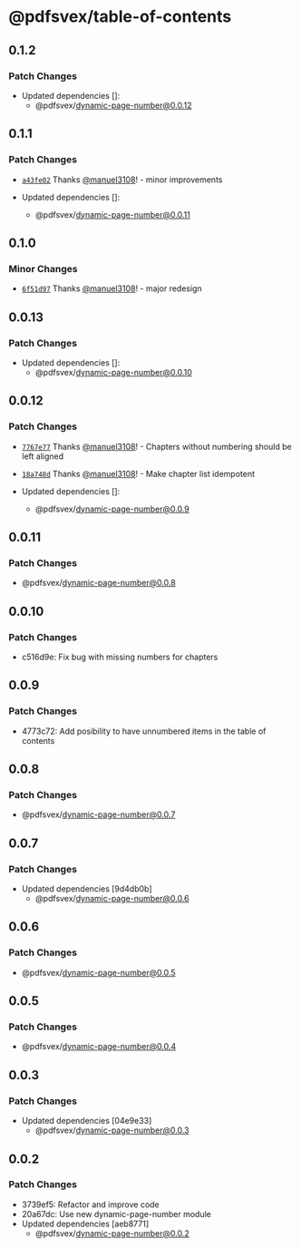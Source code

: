 # @pdfsvex/table-of-contents

## 0.1.2

### Patch Changes

- Updated dependencies []:
  - @pdfsvex/dynamic-page-number@0.0.12

## 0.1.1

### Patch Changes

- [`a43fe02`](https://github.com/manuel3108/pdfsvex/commit/a43fe023f58966ba421cbaed20bed5f0bc8b5b6b) Thanks [@manuel3108](https://github.com/manuel3108)! - minor improvements

- Updated dependencies []:
  - @pdfsvex/dynamic-page-number@0.0.11

## 0.1.0

### Minor Changes

- [`6f51d97`](https://github.com/manuel3108/pdfsvex/commit/6f51d974c595dc9f3579e15f290e4a4bdd780384) Thanks [@manuel3108](https://github.com/manuel3108)! - major redesign

## 0.0.13

### Patch Changes

- Updated dependencies []:
  - @pdfsvex/dynamic-page-number@0.0.10

## 0.0.12

### Patch Changes

- [`7767e77`](https://github.com/manuel3108/pdfsvex/commit/7767e77a400908782756f2199292eadfad00214d) Thanks [@manuel3108](https://github.com/manuel3108)! - Chapters without numbering should be left aligned

* [`18a748d`](https://github.com/manuel3108/pdfsvex/commit/18a748df99f7d9b0c7e1c9531ba0de91d3422421) Thanks [@manuel3108](https://github.com/manuel3108)! - Make chapter list idempotent

* Updated dependencies []:
  - @pdfsvex/dynamic-page-number@0.0.9

## 0.0.11

### Patch Changes

- @pdfsvex/dynamic-page-number@0.0.8

## 0.0.10

### Patch Changes

- c516d9e: Fix bug with missing numbers for chapters

## 0.0.9

### Patch Changes

- 4773c72: Add posibility to have unnumbered items in the table of contents

## 0.0.8

### Patch Changes

- @pdfsvex/dynamic-page-number@0.0.7

## 0.0.7

### Patch Changes

- Updated dependencies [9d4db0b]
  - @pdfsvex/dynamic-page-number@0.0.6

## 0.0.6

### Patch Changes

- @pdfsvex/dynamic-page-number@0.0.5

## 0.0.5

### Patch Changes

- @pdfsvex/dynamic-page-number@0.0.4

## 0.0.3

### Patch Changes

- Updated dependencies [04e9e33]
  - @pdfsvex/dynamic-page-number@0.0.3

## 0.0.2

### Patch Changes

- 3739ef5: Refactor and improve code
- 20a67dc: Use new dynamic-page-number module
- Updated dependencies [aeb8771]
  - @pdfsvex/dynamic-page-number@0.0.2
